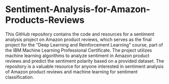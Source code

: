 # Sentiment-Analysis-for-Amazon-Products-Reviews
This GitHub repository contains the code and resources for a sentiment analysis project on Amazon product reviews, which serves as the final project for the "Deep Learning and Reinforcement Learning" course, part of the IBM Machine Learning Professional Certificate. The project utilizes machine learning algorithms to analyze sentiment in Amazon product reviews and predict the sentiment polarity based on a provided dataset. The repository is a valuable resource for anyone interested in sentiment analysis of Amazon product reviews and machine learning for sentiment classification.
